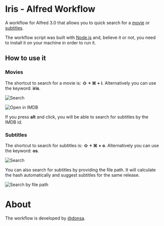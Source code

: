 # Iris - Alfred Workflow

A workflow for Alfred 3.0 that allows you to quick search for a [movie](http://www.omdbapi.com/) or [subtitles](http://www.opensubtitles.org/).

The workflow script was built with [Node.js](https://nodejs.org/en/) and, believe it or not, you need to install it on your machine in order to run it.

## How to use it

### Movies

The shortcut to search for a movie is: **⇧ + ⌘ + i**.
Alternatively you can use the keyword: **iris**.

![Search](http://i.imgur.com/rdg7aV0.png)

![Open in IMDB](http://i.imgur.com/lBxNd5d.png)

If you press **alt** and click, you will be able to search for subtitles by the IMDB id.

### Subtitles

The shortcut to search for subtitles is: **⇧ + ⌘ + o**.
Alternatively you can use the keyword: **os**.

![Search](http://i.imgur.com/ybcRSnC.png)

You can also search for subtitles by providing the file path. It will calculate the hash automatically and suggest subtitles for the same release.

![Search by file path](http://i.imgur.com/pwWNTiQ.png)

About
===
The workflow is developed by [@donsa](http://twitter.com/nunolopes_99/).
